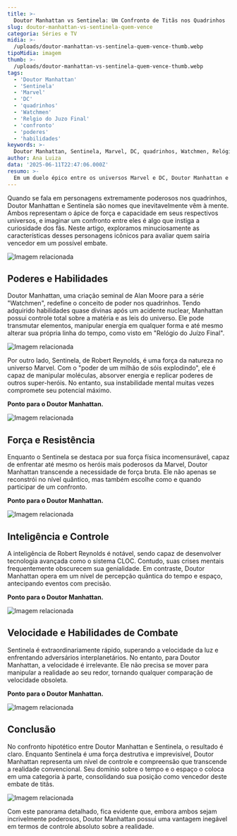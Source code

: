 ```yaml
---
title: >-
  Doutor Manhattan vs Sentinela: Um Confronto de Titãs nos Quadrinhos
slug: doutor-manhattan-vs-sentinela-quem-vence
categoria: Séries e TV
midia: >-
  /uploads/doutor-manhattan-vs-sentinela-quem-vence-thumb.webp
tipoMidia: imagem
thumb: >-
  /uploads/doutor-manhattan-vs-sentinela-quem-vence-thumb.webp
tags:
  - 'Doutor Manhattan'
  - 'Sentinela'
  - 'Marvel'
  - 'DC'
  - 'quadrinhos'
  - 'Watchmen'
  - 'Relgio do Juzo Final'
  - 'confronto'
  - 'poderes'
  - 'habilidades'
keywords: >-
  Doutor Manhattan, Sentinela, Marvel, DC, quadrinhos, Watchmen, Relógio do Juízo Final, confronto, poderes, habilidades
author: Ana Luiza
data: '2025-06-11T22:47:06.000Z'
resumo: >-
  Em um duelo épico entre os universos Marvel e DC, Doutor Manhattan e Sentinela se enfrentam em uma análise profunda de poderes e habilidades. Quem sairia vitorioso neste encontro entre titãs?
---
```


Quando se fala em personagens extremamente poderosos nos quadrinhos, Doutor Manhattan e Sentinela são nomes que inevitavelmente vêm à mente. Ambos representam o ápice de força e capacidade em seus respectivos universos, e imaginar um confronto entre eles é algo que instiga a curiosidade dos fãs. Neste artigo, exploramos minuciosamente as características desses personagens icônicos para avaliar quem sairia vencedor em um possível embate.

![Imagem relacionada](/uploads/doutor-manhattan-vs-sentinela-quem-vence-0.webp)

## Poderes e Habilidades

Doutor Manhattan, uma criação seminal de Alan Moore para a série "Watchmen", redefine o conceito de poder nos quadrinhos. Tendo adquirido habilidades quase divinas após um acidente nuclear, Manhattan possui controle total sobre a matéria e as leis do universo. Ele pode transmutar elementos, manipular energia em qualquer forma e até mesmo alterar sua própria linha do tempo, como visto em "Relógio do Juízo Final".

![Imagem relacionada](/uploads/doutor-manhattan-vs-sentinela-quem-vence-1.png)

Por outro lado, Sentinela, de Robert Reynolds, é uma força da natureza no universo Marvel. Com o "poder de um milhão de sóis explodindo", ele é capaz de manipular moléculas, absorver energia e replicar poderes de outros super-heróis. No entanto, sua instabilidade mental muitas vezes compromete seu potencial máximo.

**Ponto para o Doutor Manhattan.**

![Imagem relacionada](/uploads/doutor-manhattan-vs-sentinela-quem-vence-2.jpg)

## Força e Resistência

Enquanto o Sentinela se destaca por sua força física incomensurável, capaz de enfrentar até mesmo os heróis mais poderosos da Marvel, Doutor Manhattan transcende a necessidade de força bruta. Ele não apenas se reconstrói no nível quântico, mas também escolhe como e quando participar de um confronto.

**Ponto para o Doutor Manhattan.**

![Imagem relacionada](/uploads/doutor-manhattan-vs-sentinela-quem-vence-3.jpg)

## Inteligência e Controle

A inteligência de Robert Reynolds é notável, sendo capaz de desenvolver tecnologia avançada como o sistema CLOC. Contudo, suas crises mentais frequentemente obscurecem sua genialidade. Em contraste, Doutor Manhattan opera em um nível de percepção quântica do tempo e espaço, antecipando eventos com precisão.

**Ponto para o Doutor Manhattan.**

![Imagem relacionada](/uploads/doutor-manhattan-vs-sentinela-quem-vence-5.jpg)

## Velocidade e Habilidades de Combate

Sentinela é extraordinariamente rápido, superando a velocidade da luz e enfrentando adversários interplanetários. No entanto, para Doutor Manhattan, a velocidade é irrelevante. Ele não precisa se mover para manipular a realidade ao seu redor, tornando qualquer comparação de velocidade obsoleta.

**Ponto para o Doutor Manhattan.**

![Imagem relacionada](/uploads/doutor-manhattan-vs-sentinela-quem-vence-6.jpg)

## Conclusão

No confronto hipotético entre Doutor Manhattan e Sentinela, o resultado é claro. Enquanto Sentinela é uma força destrutiva e imprevisível, Doutor Manhattan representa um nível de controle e compreensão que transcende a realidade convencional. Seu domínio sobre o tempo e o espaço o coloca em uma categoria à parte, consolidando sua posição como vencedor deste embate de titãs.

![Imagem relacionada](/uploads/doutor-manhattan-vs-sentinela-quem-vence-4.jpeg)

Com este panorama detalhado, fica evidente que, embora ambos sejam incrivelmente poderosos, Doutor Manhattan possui uma vantagem inegável em termos de controle absoluto sobre a realidade.
